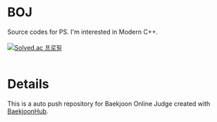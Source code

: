 # BOJ
Source codes for PS. I'm interested in Modern C++.<br/><br/>
[![Solved.ac 프로필](http://mazassumnida.wtf/api/v2/generate_badge?boj=changdae20)](https://solved.ac/changdae20) <br/><br/>

# Details
This is a auto push repository for Baekjoon Online Judge created with [BaekjoonHub](https://github.com/BaekjoonHub/BaekjoonHub).
